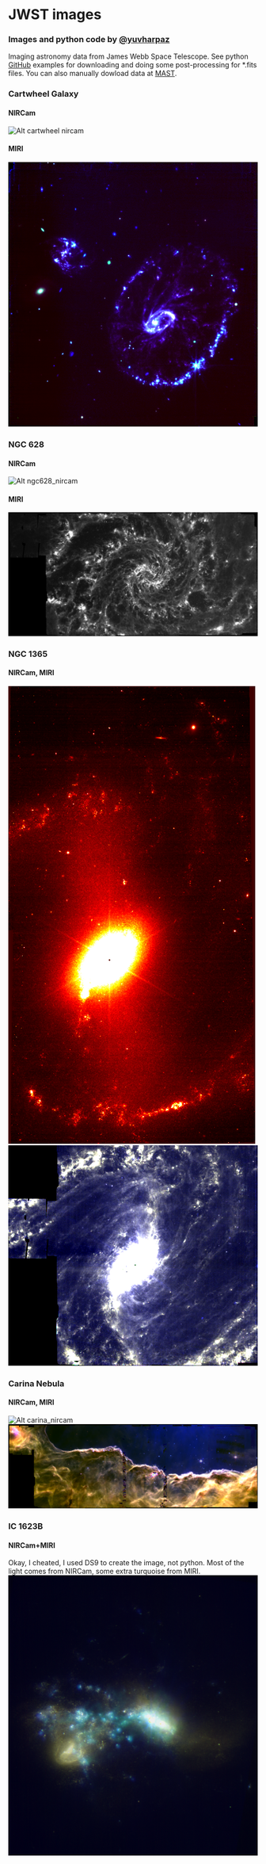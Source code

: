 # JWST images
### Images and python code by [@yuvharpaz](https://twitter.com/yuvharpaz)
Imaging astronomy data from James Webb Space Telescope. See python [GitHub](https://github.com/yuval-harpaz/astro) examples for downloading and doing some post-processing for *.fits files. You can also manually dowload data at [MAST](https://mast.stsci.edu/portal/Mashup/Clients/Mast/Portal.html).
### Cartwheel Galaxy
#### NIRCam
![Alt cartwheel nircam](https://github.com/yuval-harpaz/astro/blob/main/pics/cartwheel_nircam.png?raw=true)
#### MIRI
![Alt cartwheel miri](https://github.com/yuval-harpaz/astro/blob/main/pics/cartwheel_miri.png?raw=true)
### NGC 628
#### NIRCam
![Alt ngc628_nircam](https://github.com/yuval-harpaz/astro/blob/main/pics/NGC_628_nircam.png?raw=true)
#### MIRI
![Alt ngc628_miri](https://github.com/yuval-harpaz/astro/blob/main/pics/NGC_628_miri.png?raw=true)
### NGC 1365
#### NIRCam, MIRI
![Alt ngc1365_nircam](https://github.com/yuval-harpaz/astro/blob/main/pics/NGC1365_nircam_long.png?raw=true)
![Alt ngc1365_miri](https://github.com/yuval-harpaz/astro/blob/main/pics/NGC1365_miri.png?raw=true)
### Carina Nebula
#### NIRCam, MIRI
![Alt carina_nircam](https://github.com/yuval-harpaz/astro/blob/main/pics/carina_nircam.png?raw=true)
![Alt carina_miri](https://github.com/yuval-harpaz/astro/blob/main/pics/carina_miri.png?raw=true)
### IC 1623B
#### NIRCam+MIRI
Okay, I cheated, I used DS9 to create the image, not python. Most of the light comes from NIRCam, some extra turquoise from MIRI. 
![Alt ic_1623b](https://github.com/yuval-harpaz/astro/blob/main/pics/ic_1623b.png?raw=true)
